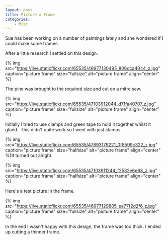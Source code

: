 ```yaml
---
layout: post
title: Picture a Frame
categories:
    - Misc
---
```


Sue has been working on a number of paintings lately and she wondered if I could make some frames.


After a little research I settled on this design.


{% img src="https://live.staticflickr.com/65535/46977130495_806dca4044_z.jpg" caption="picture frame" size="fullsize" alt="picture frame" align="center" %}


The pine was brought to the required size and cut on a mitre saw.


{% img src="https://live.staticflickr.com/65535/47103912044_d71fa40707_z.jpg" caption="picture frame" size="fullsize" alt="picture frame" align="center" %}


Initially I tried to use clamps and green tape to hold it together whilst it glued.  This didn't quite work so I went with just clamps.


{% img src="https://live.staticflickr.com/65535/47893179221_0f8599c322_z.jpg" caption="picture frame" size="halfsize" alt="picture frame" align="center" %}It turned out alright.


{% img src="https://live.staticflickr.com/65535/47103911244_f2532e6e68_z.jpg" caption="picture frame" size="halfsize" alt="picture frame" align="center" %}


Here's a test picture in the frame.


{% img src="https://live.staticflickr.com/65535/46977129885_ea77f2d2f6_z.jpg" caption="picture frame" size="fullsize" alt="picture frame" align="center" %}


In the end I wasn't happy with this design, the frame was too thick. I ended up cutting a thinner frame.













